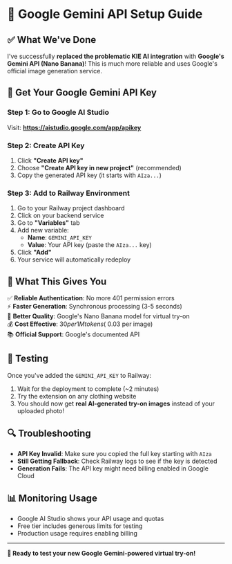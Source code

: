 # 🚀 Google Gemini API Setup Guide

## ✅ **What We've Done**

I've successfully **replaced the problematic KIE AI integration** with **Google's Gemini API (Nano Banana)**! This is much more reliable and uses Google's official image generation service.

## 🔑 **Get Your Google Gemini API Key**

### Step 1: Go to Google AI Studio
Visit: **https://aistudio.google.com/app/apikey**

### Step 2: Create API Key
1. Click **"Create API key"**
2. Choose **"Create API key in new project"** (recommended)
3. Copy the generated API key (it starts with `AIza...`)

### Step 3: Add to Railway Environment
1. Go to your Railway project dashboard
2. Click on your backend service
3. Go to **"Variables"** tab
4. Add new variable:
   - **Name**: `GEMINI_API_KEY`
   - **Value**: Your API key (paste the `AIza...` key)
5. Click **"Add"**
6. Your service will automatically redeploy

## 🎯 **What This Gives You**

✅ **Reliable Authentication**: No more 401 permission errors  
⚡ **Faster Generation**: Synchronous processing (3-5 seconds)  
🎨 **Better Quality**: Google's Nano Banana model for virtual try-on  
💰 **Cost Effective**: $30 per 1M tokens (~$0.03 per image)  
📚 **Official Support**: Google's documented API  

## 🧪 **Testing**

Once you've added the `GEMINI_API_KEY` to Railway:

1. Wait for the deployment to complete (~2 minutes)
2. Try the extension on any clothing website
3. You should now get **real AI-generated try-on images** instead of your uploaded photo!

## 🔍 **Troubleshooting**

- **API Key Invalid**: Make sure you copied the full key starting with `AIza`
- **Still Getting Fallback**: Check Railway logs to see if the key is detected
- **Generation Fails**: The API key might need billing enabled in Google Cloud

## 📊 **Monitoring Usage**

- Google AI Studio shows your API usage and quotas
- Free tier includes generous limits for testing
- Production usage requires enabling billing

---

**🎉 Ready to test your new Google Gemini-powered virtual try-on!**
